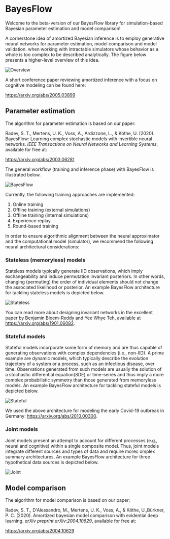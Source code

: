# BayesFlow
Welcome to the beta-version of our BayesFlow library for simulation-based Bayesian parameter estimation and model comparison!

A cornerstone idea of amortized Bayesian inference is to employ generative neural networks for parameter estimation, model comparison and model validation.
when working with intractable simulators whose behavior as a whole is too complex to be described analytically. The figure below presents a higher-level overview of this idea. 

![Overview](https://github.com/stefanradev93/BayesFlow/blob/master/img/high_level_framework.png)

A short conference paper reviewing amortized inference with a focus on cognitive modeling can be found here:

https://arxiv.org/abs/2005.03899

## Parameter estimation

The algorithm for parameter estimation is based on our paper:

Radev, S. T., Mertens, U. K., Voss, A., Ardizzone, L., & Köthe, U. (2020). BayesFlow: Learning complex stochastic models with invertible neural networks. <em>IEEE Transactions on Neural Networks and Learning Systems</em>, available for free at:

https://arxiv.org/abs/2003.06281

The general workflow (training and inference phase) with BayesFlow is illustrated below.

![BayesFlow](https://github.com/stefanradev93/BayesFlow/blob/master/img/BayesFlow.png)

Currently, the following training approaches are implemented:
1. Online training
2. Offline training (external simulations)
3. Offline training (internal simulations)
4. Experience replay
5. Round-based training

In order to ensure algorithmic alignment between the neural approximator and the computational model (simulator), we recommend the following neural architectural considerations:

### Stateless (memoryless) models
Stateless models typically generate IID observations, which imply exchangeability and induce permutation invariant posteriors. In other words, changing (permuting) the order of individual elements should not change the associated likelihood or posterior. An example BayesFlow architecture for tackling stateless models is depicted below.

![Stateless](https://github.com/stefanradev93/BayesFlow/blob/master/img/Stateless_Models.png)

You can read more about designing invariant networks in the excellent paper by Benjamin Bloem-Reddy and Yee Whye Teh, available at https://arxiv.org/abs/1901.06082.


### Stateful models
Stateful models incorporate some form of memory and are thus capable of generating observations with complex dependencies (i.e., non-IID). A prime example are dynamic models, which typically describe the evolution trajectory of a system or a process, such as an infectious disease, over time. Observations generated from such models are usually the solution of a stochastic differential equation(SDE) or time-series and thus imply a more complex probabilistic symmetry than those generated from memoryless models. An example BayesFlow architecture for tackling stateful models is depicted below.

![Stateful](https://github.com/stefanradev93/BayesFlow/blob/master/img/Stateful_Models.png)

We used the above architecture for modeling the early Covid-19 outbreak in Germany: https://arxiv.org/abs/2010.00300.

### Joint models
Joint models present an attempt to account for different processes (e.g., neural and cognitive) within a single composite model. Thus, joint models integrate different sources and types of data and require morec omplex summary architectures. An example BayesFlow architecture for three hypothetical data sources is depicted below.

![Joint](https://github.com/stefanradev93/BayesFlow/blob/master/img/Joint_Models.png)

## Model comparison

The algorithm for model comparison is based on our paper:

Radev, S. T., D'Alessandro, M., Mertens, U. K., Voss, A., & Köthe, U.,Bürkner, P. C. (2020). Amortized bayesian model comparison with evidential deep learning. <em>arXiv preprint arXiv:2004.10629</em>, available for free at:

https://arxiv.org/abs/2004.10629
